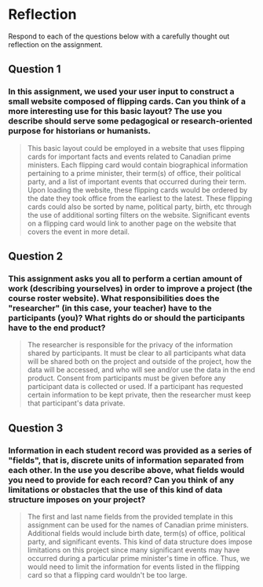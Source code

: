 # Reflection

Respond to each of the questions below with a carefully thought out reflection on the assignment.

## Question 1
### In this assignment, we used your user input to construct a small website composed of flipping cards. Can you think of a more interesting use for this basic layout? The use you describe should serve some pedagogical or research-oriented purpose for historians or humanists.
> This basic layout could be employed in a website that uses flipping cards for important facts and events related to Canadian prime ministers. Each flipping card would contain biographical information pertaining to a prime minister, their term(s) of office, their political party, and a list of important events that occurred during their term. Upon loading the website, these flipping cards would be ordered by the date they took office from the earliest to the latest. These flipping cards could also be sorted by name, political party, birth, etc through the use of additional sorting filters on the website. Significant events on a flipping card would link to another page on the website that covers the event in more detail.

## Question 2
### This assignment asks you all to perform a certian amount of work (describing yourselves) in order to improve a project (the course roster website). What responsibilities does the "researcher" (in this case, your teacher) have to the participants (you)? What rights do or should the participants have to the end product? 
> The researcher is responsible for the privacy of the information shared by participants. It must be clear to all participants what data will be shared both on the project and outside of the project, how the data will be accessed, and who will see and/or use the data in the end product. Consent from participants must be given before any participant data is collected or used. If a participant has requested certain information to be kept private, then the researcher must keep that participant's data private.

## Question 3
### Information in each student record was provided as a series of "fields", that is, discrete units of information separated from each other. In the use you describe above, what fields would you need to provide for each record? Can you think of any limitations or obstacles that the use of this kind of data structure imposes on your project?
> The first and last name fields from the provided template in this assignment can be used for the names of Canadian prime ministers. Additional fields would include birth date, term(s) of office, political party, and significant events. This kind of data structure does impose limitations on this project since many significant events may have occurred during a particular prime minister's time in office. Thus, we would need to limit the information for events listed in the flipping card so that a flipping card wouldn't be too large.